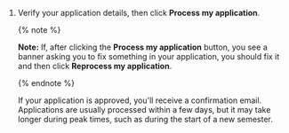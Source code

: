 1. Verify your application details, then click **Process my application**.

    {% note %}

    **Note:** If, after clicking the **Process my application** button, you see a banner asking you to fix something in your application, you should fix it and then click **Reprocess my application**.

    {% endnote %}

   If your application is approved, you'll receive a confirmation email. Applications are usually processed within a few days, but it may take longer during peak times, such as during the start of a new semester.
